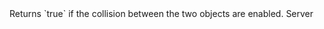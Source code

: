 <function name="ShouldCollide" parent="IPhysicsCollisionSet" type="classfunc">
	<description>
		Returns `true` if the collision between the two objects are enabled.
		<added version="0.7"></added>
	</description>
	<realm>Server</realm>
	<args>
		<arg name="index2" type="number"></arg>
		<arg name="index1" type="number"></arg>
	</args>
	<rets>
		<ret name="" type="boolean"></ret>
	</rets>
</function>